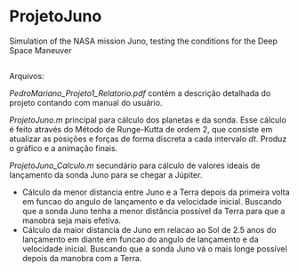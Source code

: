 # ProjetoJuno
Simulation of the NASA mission Juno, testing the conditions for the Deep Space Maneuver

##

Arquivos:

*PedroMariano_Projeto1_Relatorio.pdf* contém a descrição detalhada do projeto contando com manual do usuário.

*ProjetoJuno.m* principal para cálculo dos planetas e da sonda. Esse cálculo é feito através do Método de Runge-Kutta de ordem 2, que consiste em atualizar as posições e forças de forma discreta a cada intervalo *dt*. Produz o gráfico e a animação finais. 

*ProjetoJuno_Calculo.m* secundário para cálculo de valores ideais de lançamento da sonda Juno para se chegar a Júpiter. 
- Cálculo da menor distancia entre Juno e a Terra depois da primeira volta em funcao do angulo de lançamento e da velocidade inicial. Buscando que a sonda Juno tenha a menor distância possível da Terra para que a manobra seja mais efetiva.
- Cálculo da maior distancia de Juno em relacao ao Sol de 2.5 anos do lançamento em diante em funcao do angulo de lançamento e da velocidade inicial. Buscando que a sonda Juno vá o mais longe possível depois da manobra com a Terra.
